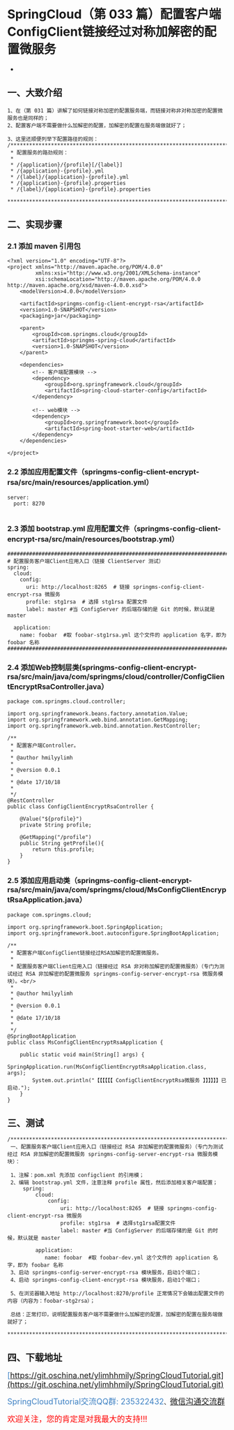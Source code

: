 # SpringCloud（第 033 篇）配置客户端ConfigClient链接经过对称加解密的配置微服务
-

## 一、大致介绍

``` 
1、在（第 031 篇）讲解了如何链接对称加密的配置服务端，而链接对称非对称加密的配置微服务也是同样的；
2、配置客户端不需要做什么加解密的配置，加解密的配置在服务端做就好了；

3、这里还顺便列举下配置路径的规则：
/****************************************************************************************
 * 配置服务的路劲规则：
 *
 * /{application}/{profile}[/{label}]
 * /{application}-{profile}.yml
 * /{label}/{application}-{profile}.yml
 * /{application}-{profile}.properties
 * /{label}/{application}-{profile}.properties
 ****************************************************************************************/
```


## 二、实现步骤

### 2.1 添加 maven 引用包
``` 
<?xml version="1.0" encoding="UTF-8"?>
<project xmlns="http://maven.apache.org/POM/4.0.0"
         xmlns:xsi="http://www.w3.org/2001/XMLSchema-instance"
         xsi:schemaLocation="http://maven.apache.org/POM/4.0.0 http://maven.apache.org/xsd/maven-4.0.0.xsd">
    <modelVersion>4.0.0</modelVersion>

    <artifactId>springms-config-client-encrypt-rsa</artifactId>
    <version>1.0-SNAPSHOT</version>
    <packaging>jar</packaging>

    <parent>
        <groupId>com.springms.cloud</groupId>
        <artifactId>springms-spring-cloud</artifactId>
        <version>1.0-SNAPSHOT</version>
    </parent>

    <dependencies>
        <!-- 客户端配置模块 -->
        <dependency>
            <groupId>org.springframework.cloud</groupId>
            <artifactId>spring-cloud-starter-config</artifactId>
        </dependency>

        <!-- web模块 -->
        <dependency>
            <groupId>org.springframework.boot</groupId>
            <artifactId>spring-boot-starter-web</artifactId>
        </dependency>
    </dependencies>

</project>
```


### 2.2 添加应用配置文件（springms-config-client-encrypt-rsa/src/main/resources/application.yml）
``` 
server:
  port: 8270


```





### 2.3 添加 bootstrap.yml 应用配置文件（springms-config-client-encrypt-rsa/src/main/resources/bootstrap.yml）
``` 
#####################################################################################################
# 配置服务客户端Client应用入口（链接 ClientServer 测试）
spring:
  cloud:
    config:
      uri: http://localhost:8265  # 链接 springms-config-client-encrypt-rsa 微服务
      profile: stg1rsa  # 选择 stg1rsa 配置文件
      label: master #当 ConfigServer 的后端存储的是 Git 的时候，默认就是 master

  application:
    name: foobar  #取 foobar-stg1rsa.yml 这个文件的 application 名字，即为 foobar 名称
#####################################################################################################

```


### 2.4 添加Web控制层类(springms-config-client-encrypt-rsa/src/main/java/com/springms/cloud/controller/ConfigClientEncryptRsaController.java）
``` 
package com.springms.cloud.controller;

import org.springframework.beans.factory.annotation.Value;
import org.springframework.web.bind.annotation.GetMapping;
import org.springframework.web.bind.annotation.RestController;

/**
 * 配置客户端Controller。
 *
 * @author hmilyylimh
 *
 * @version 0.0.1
 *
 * @date 17/10/18
 *
 */
@RestController
public class ConfigClientEncryptRsaController {

    @Value("${profile}")
    private String profile;

    @GetMapping("/profile")
    public String getProfile(){
        return this.profile;
    }
}

```


### 2.5 添加应用启动类（springms-config-client-encrypt-rsa/src/main/java/com/springms/cloud/MsConfigClientEncryptRsaApplication.java）
``` 
package com.springms.cloud;

import org.springframework.boot.SpringApplication;
import org.springframework.boot.autoconfigure.SpringBootApplication;

/**
 * 配置客户端ConfigClient链接经过RSA加解密的配置微服务。
 *
 * 配置服务客户端Client应用入口（链接经过 RSA 非对称加解密的配置微服务）（专门为测试经过 RSA 非加解密的配置微服务 springms-config-server-encrypt-rsa 微服务模块）。<br/>
 *
 * @author hmilyylimh
 *
 * @version 0.0.1
 *
 * @date 17/10/18
 *
 */
@SpringBootApplication
public class MsConfigClientEncryptRsaApplication {

    public static void main(String[] args) {
        SpringApplication.run(MsConfigClientEncryptRsaApplication.class, args);
        System.out.println("【【【【【【 ConfigClientEncryptRsa微服务 】】】】】】已启动.");
    }
}
```

## 三、测试

``` 
/****************************************************************************************
 一、配置服务客户端Client应用入口（链接经过 RSA 非加解密的配置微服务）（专门为测试经过 RSA 非加解密的配置微服务 springms-config-server-encrypt-rsa 微服务模块）：

 1、注解：pom.xml 先添加 configclient 的引用模；
 2、编辑 bootstrap.yml 文件，注意注释 profile 属性，然后添加相关客户端配置；
     spring:
         cloud:
             config:
                 uri: http://localhost:8265  # 链接 springms-config-client-encrypt-rsa 微服务
                 profile: stg1rsa  # 选择stg1rsa配置文件
                 label: master #当 ConfigServer 的后端存储的是 Git 的时候，默认就是 master
        
         application:
            name: foobar  #取 foobar-dev.yml 这个文件的 application 名字，即为 foobar 名称
 3、启动 springms-config-server-encrypt-rsa 模块服务，启动1个端口；
 4、启动 springms-config-client-encrypt-rsa 模块服务，启动1个端口；

 5、在浏览器输入地址 http://localhost:8270/profile 正常情况下会输出配置文件的内容（内容为：foobar-stg2rsa）；

 总结：正常打印，说明配置服务客户端不需要做什么加解密的配置，加解密的配置在服务端做就好了；
 ****************************************************************************************/
```


## 四、下载地址

<font color=#4183C4 size=4>[https://git.oschina.net/ylimhhmily/SpringCloudTutorial.git](https://git.oschina.net/ylimhhmily/SpringCloudTutorial.git)</font>

<font color=#4183C4 size=4>SpringCloudTutorial交流QQ群: 235322432</font>、<font color=#4183C4 size=4>[微信沟通交流群](https://gitee.com/ylimhhmily/SpringCloudTutorial/blob/master/doc/qrcode/SpringCloudWeixinQrcode.png)</font>

<font color=red size=4>欢迎关注，您的肯定是对我最大的支持!!!</font>





























